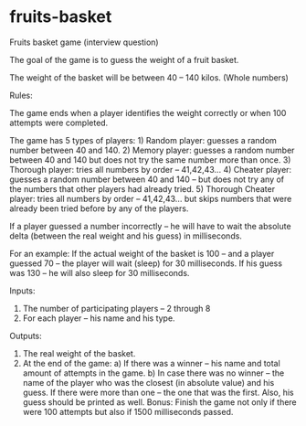 # fruits-basket
Fruits basket game (interview question)


The goal of the game is to guess the weight of a fruit basket.

The weight of the basket will be between 40 – 140 kilos. (Whole numbers)

Rules:

  The game ends when a player identifies the weight correctly or when 100 attempts were completed.    

  The game has 5 types of players:
    1) Random player: guesses a random number between 40 and 140.
    2) Memory player: guesses a random number between 40 and 140 but does not try the same number more than once.
    3) Thorough player: tries all numbers by order – 41,42,43...
    4) Cheater player: guesses a random number between 40 and 140 – but does not try any of the numbers that other players had already tried.
    5) Thorough Cheater player: tries all numbers by order – 41,42,43... but skips numbers that were already been tried before by any of the players.

If a player guessed a number incorrectly – he will have to wait the absolute delta (between the real weight and his guess) in milliseconds.

For an example: If the actual weight of the basket is 100 – and a player guessed 70 – the player will wait (sleep) for 30 milliseconds.
                If his guess was 130 – he will also sleep for 30 milliseconds.

Inputs:
  1) The number of participating players – 2 through 8
  2) For each player – his name and his type.

Outputs:
  1) The real weight of the basket.
  2) At the end of the game:
    a) If there was a winner – his name and total amount of attempts in the game.
    b) In case there was no winner – the name of the player who was the closest (in absolute value) and his guess.
       If there were more than one – the one that was the first. Also, his guess should be printed as well.
Bonus:
  Finish the game not only if there were 100 attempts but also if 1500 milliseconds passed.
